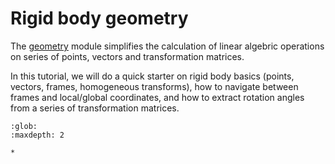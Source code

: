 # Rigid body geometry

The [geometry](../../api/kineticstoolkit.geometry.rst) module simplifies the calculation of linear algebric operations on series of points, vectors and transformation matrices.

In this tutorial, we will do a quick starter on rigid body basics (points, vectors, frames, homogeneous transforms), how to navigate between frames and local/global coordinates, and how to extract rotation angles from a series of transformation matrices.

```{toctree}
:glob:
:maxdepth: 2

*
```
